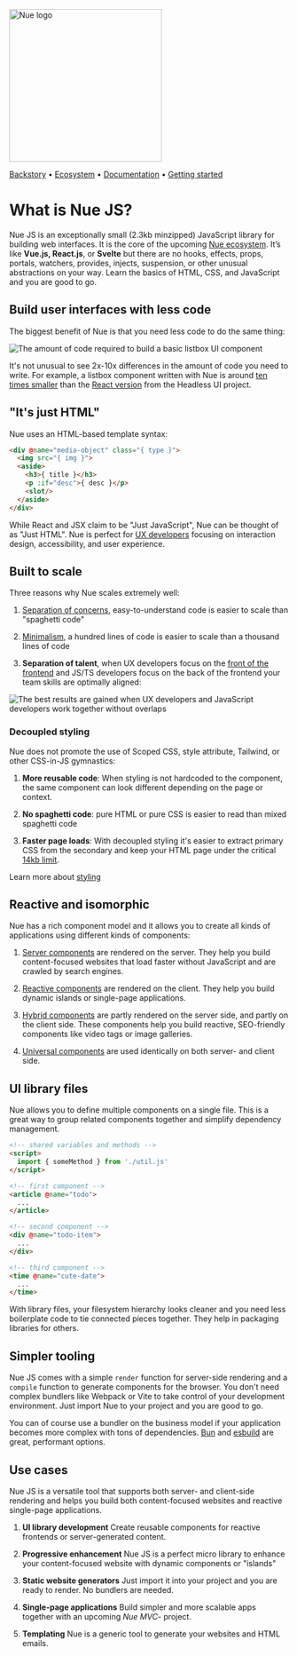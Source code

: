 

<a href="https://nuejs.org">
  <img src="https://nuejs.org/global/logo/logo.png" width="275" alt="Nue logo">
</a>

[Backstory](//nuejs.org/backstory/) •
[Ecosystem](//nuejs.org/ecosystem/) •
[Documentation](//nuejs.org/docs/nuejs/) •
[Getting started](//nuejs.org/docs/nuejs/getting-started.html)


# What is Nue JS?

Nue JS is an exceptionally small (2.3kb minzipped) JavaScript library for building web interfaces. It is the core of the upcoming [Nue ecosystem](//nuejs.org/ecosystem/). It’s like **Vue.js, React.js**, or **Svelte** but there are no hooks, effects, props, portals, watchers, provides, injects, suspension, or other unusual abstractions on your way. Learn the basics of HTML, CSS, and JavaScript and you are good to go.


## Build user interfaces with less code
The biggest benefit of Nue is that you need less code to do the same thing:

![The amount of code required to build a basic listbox UI component](https://nuejs.org/docs/img/react-listbox.jpg?1)

It's not unusual to see 2x-10x differences in the amount of code you need to write. For example, a listbox component written with Nue is around [ten times smaller](//nuejs.org/compare/component.html) than the [React version](https://headlessui.com/react/listbox) from the Headless UI project.


## "It's just HTML"
Nue uses an HTML-based template syntax:

``` html
<div @name="media-object" class="{ type }">
  <img src="{ img }">
  <aside>
    <h3>{ title }</h3>
    <p :if="desc">{ desc }</p>
    <slot/>
  </aside>
</div>
```

While React and JSX claim to be "Just JavaScript", Nue can be thought of as "Just HTML". Nue is perfect for [UX developers][divide] focusing on interaction design, accessibility, and user experience.


## Built to scale
Three reasons why Nue scales extremely well:

1. [Separation of concerns](//nuejs.org//why/#soc), easy-to-understand code is easier to scale than "spaghetti code"

1. [Minimalism](//nuejs.org/why/#minimalism), a hundred lines of code is easier to scale than a thousand lines of code

1. **Separation of talent**, when UX developers focus on the [front of the frontend][back] and JS/TS developers focus on the back of the frontend your team skills are optimally aligned:

![The best results are gained when UX developers and JavaScript developers work together without overlaps](https://nuejs.org/docs/img/ux-developer-big.png)


### Decoupled styling
Nue does not promote the use of Scoped CSS, style attribute, Tailwind, or other CSS-in-JS gymnastics:

1. **More reusable code**: When styling is not hardcoded to the component, the same component can look different depending on the page or context.

1. **No spaghetti code**: pure HTML or pure CSS is easier to read than mixed spaghetti code

1. **Faster page loads**: With decoupled styling it's easier to extract primary CSS from the secondary and keep your HTML page under the critical [14kb limit][fourteen].

Learn more about [styling](//nuejs.org/docs/nuejs/styling-components.html)


## Reactive and isomorphic
Nue has a rich component model and it allows you to create all kinds of applications using different kinds of components:

1. [Server components](//nuejs.org/docs/nuejs/server-components.html) are rendered on the server. They help you build content-focused websites that load faster without JavaScript and are crawled by search engines.

2. [Reactive components](//nuejs.org/docs/nuejs/reactive-components.html) are rendered on the client. They help you build dynamic islands or single-page applications.

3. [Hybrid components](//nuejs.org/docs/nuejs/isomorphic-components.html#hybrid) are partly rendered on the server side, and partly on the client side. These components help you build reactive, SEO-friendly components like video tags or image galleries.

3. [Universal components](//nuejs.org/docs/nuejs/isomorphic-components.html) are used identically on both server- and client side.



## UI library files
Nue allows you to define multiple components on a single file. This is a great way to group related components together and simplify dependency management.


``` html
<!-- shared variables and methods -->
<script>
  import { someMethod } from './util.js'
</script>

<!-- first component -->
<article @name="todo">
  ...
</article>

<!-- second component -->
<div @name="todo-item">
  ...
</div>

<!-- third component -->
<time @name="cute-date">
  ...
</time>
```

With library files, your filesystem hierarchy looks cleaner and you need less boilerplate code to tie connected pieces together. They help in packaging libraries for others.


## Simpler tooling
Nue JS comes with a simple `render` function for server-side rendering and a `compile` function to generate components for the browser. You don't need complex bundlers like Webpack or Vite to take control of your development environment. Just import Nue to your project and you are good to go.

You can of course use a bundler on the business model if your application becomes more complex with tons of dependencies. [Bun](//bun.sh) and [esbuild](//esbuild.github.io/) are great, performant options.


## Use cases
Nue JS is a versatile tool that supports both server- and client-side rendering and helps you build both content-focused websites and reactive single-page applications.

1. **UI library development** Create reusable components for reactive frontends or server-generated content.

2. **Progressive enhancement** Nue JS is a perfect micro library to enhance your content-focused website with dynamic components or "islands"

3. **Static website generators** Just import it into your project and you are ready to render. No bundlers are needed.

4. **Single-page applications** Build simpler and more scalable apps together with an upcoming *Nue MVC*- project.

5. **Templating** Nue is a generic tool to generate your websites and HTML emails.


[fourteen]: https://developer.mozilla.org/en-US/docs/Web/Performance/How_browsers_work#tcp_slow_start_14kb_rule

[divide]: https://css-tricks.com/the-great-divide/

[back]: https://bradfrost.com/blog/post/front-of-the-front-end-and-back-of-the-front-end-web-development/


